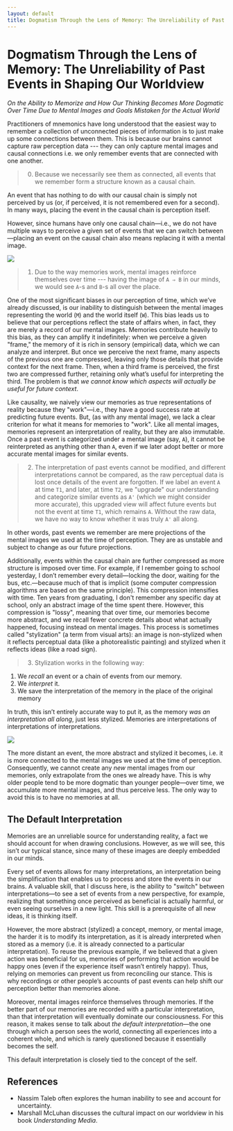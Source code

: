 ```yaml
---
layout: default
title: Dogmatism Through the Lens of Memory: The Unreliability of Past Events in Shaping Our Worldview
---
```


# Dogmatism Through the Lens of Memory: The Unreliability of Past Events in Shaping Our Worldview

_On the Ability to Memorize and How Our Thinking Becomes More Dogmatic Over Time Due to Mental Images and Goals Mistaken for the Actual World_

Practitioners of mnemonics have long understood that the easiest way to remember a collection of unconnected pieces of information is to just make up some connections between them. This is because our brains cannot capture raw perception data --- they can only capture mental images and causal connections i.e. we only remember events that are connected with one another.

> 0. Because we necessarily see them as connected, all events that we remember form a structure known as a causal chain.

An event that has nothing to do with our causal chain is simply not perceived by us (or, if perceived, it is not remembered even for a second). In many ways, placing the event in the causal chain is perception itself.

However, since humans have only one causal chain—i.e., we do not have multiple ways to perceive a given set of events that we can switch between—placing an event on the causal chain also means replacing it with a mental image.

![](_images/chain.png)

> 1.  Due to the way memories work, mental images reinforce themselves over time --- having the image of `A ⇒ B` in our minds, we would see `A`-s and `B`-s all over the place.

One of the most significant biases in our perception of time, which we’ve already discussed, is our inability to distinguish between the mental images representing the world (`M`) and the world itself (`W`). This bias leads us to believe that our perceptions reflect the state of affairs when, in fact, they are merely a record of our mental images. Memories contribute heavily to this bias, as they can amplify it indefinitely: when we perceive a given "frame," the memory of it is rich in sensory (empirical) data, which we can analyze and interpret. But once we perceive the next frame, many aspects of the previous one are compressed, leaving only those details that provide context for the next frame. Then, when a third frame is perceived, the first two are compressed further, retaining only what’s useful for interpreting the third. The problem is that _we cannot know which aspects will actually be useful for future context_.

Like causality, we naively view our memories as true representations of reality because they "work"—i.e., they have a good success rate at predicting future events. But, (as with any mental image), we lack a clear criterion for what it means for memories to "work". Like all mental images, memories represent an interpretation of reality, but they are also immutable. Once a past event is categorized under a mental image (say, `A`), it cannot be reinterpreted as anything other than `A`, even if we later adopt better or more accurate mental images for similar events.

> 2. The interpretation of past events cannot be modified, and different interpretations cannot be compared, as the raw perceptual data is lost once details of the event are forgotten. If we label an event `A` at time `T1`, and later, at time `T2`, we "upgrade" our understanding and categorize similar events as `A'` (which we might consider more accurate), this upgraded view will affect future events but not the event at time `T1`, which remains `A`. Without the raw data, we have no way to know whether it was truly `A'` all along.

In other words, past events we remember are mere projections of the mental images we used at the time of perception. They are as unstable and subject to change as our future projections.

Additionally, events within the causal chain are further compressed as more structure is imposed over time. For example, if I remember going to school yesterday, I don’t remember every detail—locking the door, waiting for the bus, etc.—because much of that is implicit (some computer compression algorithms are based on the same principle). This compression intensifies with time. Ten years from graduating, I don't remember any specific day at school, only an abstract image of the time spent there. However, this compression is "lossy", meaning that over time, our memories become more abstract, and we recall fewer concrete details about what actually happened, focusing instead on mental images. This process is sometimes called "stylization" (a term from visual arts): an image is non-stylized when it reflects perceptual data (like a photorealistic painting) and stylized when it reflects ideas (like a road sign).

> 3. Stylization works in the following way:

1. We _recall_ an event or a chain of events from our memory.
2. We _interpret_ it.
3. We save the interpretation of the memory in the place of the original memory

In truth, this isn’t entirely accurate way to put it, as the memory _was an interpretation all along_, just less stylized. Memories are interpretations of interpretations of interpretations.

![](_images/memories.png)

The more distant an event, the more abstract and stylized it becomes, i.e. it is more connected to the mental images we used at the time of perception. Consequently, we cannot create any _new_ mental images from our memories, only extrapolate from the ones we already have. This is why older people tend to be more dogmatic than younger people—over time, we accumulate more mental images, and thus perceive less. The only way to avoid this is to have no memories at all.

## The Default Interpretation

Memories are an unreliable source for understanding reality, a fact we should account for when drawing conclusions. However, as we will see, this isn’t our typical stance, since many of these images are deeply embedded in our minds.

Every set of events allows for many interpretations, an interpretation being the simplification that enables us to process and store the events in our brains. A valuable skill, that I discuss here, is the ability to "switch" between interpretations—to see a set of events from a new perspective, for example, realizing that something once perceived as beneficial is actually harmful, or even seeing ourselves in a new light. This skill is a prerequisite of all new ideas, it is thinking itself.

However, the more abstract (stylized) a concept, memory, or mental image, the harder it is to modify its interpretation, as it is already interpreted when stored as a memory (i.e. it is already connected to a particular interpretation). To reuse the previous example, if we believed that a given action was beneficial for us, memories of performing that action would be happy ones (even if the experience itself wasn’t entirely happy). Thus, relying on memories can prevent us from reconciling our stance. This is why recordings or other people’s accounts of past events can help shift our perception better than memories alone.

Moreover, mental images reinforce themselves through memories. If the better part of our memories are recorded with a particular interpretation, than that interpretation will eventually dominate our consciousness. For this reason, it makes sense to talk about _the default interpretation_—the one through which a person sees the world, connecting all experiences into a coherent whole, and which is rarely questioned because it essentially becomes the self.

This default interpretation is closely tied to the concept of the self.

## References

- Nassim Taleb often explores the human inability to see and account for uncertainty.
- Marshall McLuhan discusses the cultural impact on our worldview in his book _Understanding Media_.
